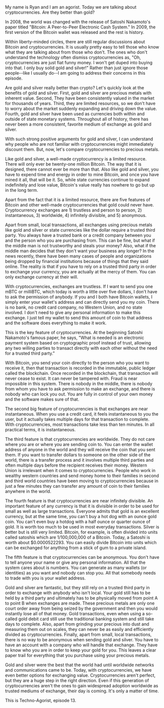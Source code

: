 My name is Ryan and I am an agorist. Today we are talking about cryptocurrencies. Are they better than gold?

In 2008, the world was changed with the release of  Satoshi Nakamoto's paper titled "Bitcoin: A Peer-to-Peer Electronic Cash System." In 2009, the first version of the Bitcoin wallet was released and the rest is history.

Within liberty-minded circles, there are still regular discussions about Bitcoin and cryptocurrencies. It is usually pretty easy to tell those who know what they are talking about from those who don't. The ones who don't understand the technology often dismiss cryptocurrencies as, "Oh, cryptocurrencies are just fiat funny money. I won't get duped into buying into that. I only buy solid gold and silver!" Rather than just ignore those people--like I usually do--I am going to address their concerns in this episode.

Are gold and silver really better than crypto? Let's quickly look at the benefits of gold and silver. First, gold and silver are precious metals with inherent value. Second, They have been consistently valued in the market for thousands of years. Third, they are limited resources, so we don't have to worry about the market suddenly expanding and driving down the value. Fourth, gold and silver have been used as currencies both within and outside of state monetary systems. Throughout all of history, there has never been a more consistent, favorite medium of exchange as gold and silver.

With such strong positive arguments for gold and silver, I can understand why people who are not familiar with cryptocurrencies might immediately discount them. But, now, let's compare cryptocurrencies to precious metals.

Like gold and silver, a well-made cryptocurrency is a limited resource. There will only ever be twenty-one million Bitcoin. The way that it is designed, there cannot ever be more than that. Also like gold and silver, you have to expend time and energy in order to mine Bitcoin, and once you have mined it all, that will be it. So, while state currencies continue to expand indefinitely and lose value, Bitcoin's value really has nowhere to go but up in the long term.

Apart from the fact that it is a limited resource, there are five features of Bitcoin and other well-made cryptocurrencies that gold could never have. Cryptocurrency exchanges are 1) trustless and person to person, 2) instantaneous,  3) worldwide, 4) infinitely divisible, and 5) anonymous.

Apart from small, local transactions, all exchanges using precious metals like gold and silver or state currencies like the dollar require a trusted third party. You always have a trusted bank or a credit company between you and the person who you are purchasing from. This can be fine, but what if the middle man is not trustworthy and steals your money? Also, what if the middle man decides that they don't want your business any longer? In the news recently, there have been many cases of people and organizations being dropped by financial institutions because of things that they said online. The reality is that if you have to rely on a trusted third party in order to exchange your currency, you are actually at the mercy of them. You can only exchange currency at their will.

With cryptocurrencies, exchanges are trustless. If I want to send you one mBTC or milliBTC, which today is worth a little over five dollars, I don't have to ask the permission of anybody. If you and I both have Bitcoin wallets, I simply enter your wallet's address and can directly send you my coin. There is no bank, no credit card company, no Western Union, and no state involved. I don't need to give any personal information to make this exchange. I just tell my wallet to send this amount of coin to that address and the software does everything to make it work.

This is the key feature of cryptocurrencies. At the beginning Satoshi Nakamoto's famous paper, he says, "What is needed is an electronic payment system based on cryptographic proof instead of trust, allowing any two willing parties to transact directly with each other without the need for a trusted third  party."

With Bitcoin, you send your coin directly to the person who you want to receive it, then that transaction is recorded in the immutable, public ledger called the blockchain. Once recorded in the blockchain, that transaction will never cease to exist. It can never be tampered with. Fraud is near impossible in this system. There is nobody in the middle, there is nobody from whom you have to ask permission to make an exchange, and there is nobody who can lock you out. You are fully in control of your own money and the software makes sure of that.

The second big feature of cryptocurrencies is that exchanges are near instantaneous. When you use a credit card, it feels instantaneous to you the user, but it actually takes multiple days for that transaction to complete. With cryptocurrencies, most transactions take less than ten minutes. In all practical terms, it is instantaneous.

The third feature is that cryptocurrencies are worldwide. They do not care where you are or where you are sending coin to. You can enter the wallet address of anyone in the world and they will receive the coin that you sent them. If you want to transfer dollars to someone on the other side of the world, there is a transfer process and it involves multiple third parties and often multiple days before the recipient receives their money. Western Union is irrelevant when it comes to cryptocurrencies. People who work in wealthy western countries and send money home to their families in second and third world countries have been moving to cryptocurrencies because in just a few minutes they can transfer any amount of coin to their families anywhere in the world.

The fourth feature is that cryptocurrencies are near infinitely divisible. An important feature of any currency is that it is divisible in order to be used for small as well as large transactions. Everyone admits that gold is an excellent currency, but at the same time, you can't buy a hot dog with an ounce gold coin. You can't even buy a hotdog with a half ounce or quarter ounce of gold. It is worth too much to be used in most everyday transactions. Silver is better but is still very limited. Bitcoin, for example, is often divided into units called satoshis which are 1/100,000,000 of a Bitcoin. Today, a Satoshi is worth about $0.0000522293. You can easily divide Bitcoin into units which can be exchanged for anything from a stick of gum to a private island.

The fifth feature is that cryptocurrencies can be anonymous. You don't have to tell anyone your name or give any personal information. All that the system cares about is numbers. You can generate as many wallets (or identities) as you want and nobody can stop you. All that somebody needs to trade with you is your wallet address.

Gold and silver are fantastic, but they still rely on a trusted third party in order to exchange with anybody who isn't local. Your gold still has to be held by a third party and ultimately has to be physically moved from point A to point B when exchanges are made. These precious metals are only one court order away from being seized by the government and then you would instantly lose all of that money. Gold transactions, even when using a so-called gold debit card still use the traditional banking system and still take days to complete. Also, apart from grinding your precious into dust and measuring them out on scales, they can never be as easily and efficiently divided as cryptocurrencies. Finally, apart from small, local transactions, there is no way to be anonymous when sending gold and silver. You have to have an account with a company who will handle that exchange. They have to know who you are in order to keep your gold for you. This leaves a clear paper trail for everything that you purchase using your precious metals.

Gold and silver were the best that the world had until worldwide networks and communications came to be. Today, with cryptocurrencies, we have even better options for exchanging value. Cryptocurrencies aren't perfect, but they are a huge step in the right direction. Even if this generation of cryptocurrencies aren't the ones to gain widespread adoption worldwide as trusted mediums of exchange, their day is coming. It's only a matter of time.

This is Techno-Agorist, episode 13.
